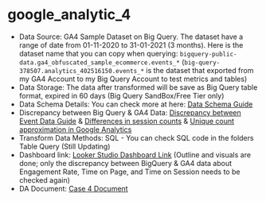 # google_analytic_4
- Data Source: GA4 Sample Dataset on Big Query. The dataset have a range of date from 01-11-2020 to 31-01-2021 (3 months). Here is the dataset name that you can copy when querying: `bigquery-public-data.ga4_obfuscated_sample_ecommerce.events_*`
(`big-query-378507.analytics_402516150.events_*` is the dataset that exported from my GA4 Account to my Big Query Account to test metrics and tables) 
- Data Storage: The data after transformed will be save as Big Query table format, expired in 60 days (Big Query SandBox/Free Tier only)
- Data Schema Details: You can check more at here: [Data Schema Guide](https://support.google.com/analytics/answer/7029846?hl=en&sjid=5908776957046870674-AP#zippy=%2Cdevice%2Cgeo%2Capp-info%2Ccollected-traffic-source%2Ctraffic-source%2Cstream-v%C3%A0-platform%2Cecommerce%2Citems)
- Discrepancy between Big Query & GA4 Data: [Discrepancy between Event Data Guide](https://support.google.com/analytics/answer/13578783?hl=en#zippy=%2Cin-this-article) & [Differences in session counts](https://support.google.com/analytics/answer/9191807) & [Unique count approximation in Google Analytics](https://developers.google.com/analytics/blog/2022/hll)
- Transform Data Methods: SQL - You can check SQL code in the folders Table Query (Still Updating)
- Dashboard link: [Looker Studio Dashboard Link](https://lookerstudio.google.com/u/0/reporting/340387ca-9899-443f-9c5a-ec1888f3738b/page/iJatD) (Outline and visuals are done; only the discrepancy between BigQuery & GA4 data about Engagement Rate, Time on Page, and Time on Session needs to be checked again)
- DA Document: [Case 4 Document](https://docs.google.com/document/d/1xxNSRvjalUrD3OdPDSYltqy2LV4jfPSkEjiMXYyDdTY)
